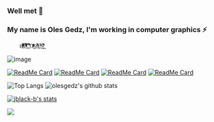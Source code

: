 ### Well met 👋 
### My name is Oles Gedz, I'm working in computer graphics ⚡
        H̸ͯ̂ͫ̀ͤ̃͋͌̏̒ͨ̒҉̀E̋̏ͨ̈́͋͂ͭͤ̍̀ͨ̉͋ͭ̂ͩ͒͌̕͢͡C̏͂̎͌̉̋͏̨̕Ỏ̸̓͊̋ͨ̍ͣͣͪͤ̕͟͟͞M̽̑̐ͮ̀́͢E̵͗ͥ̊̂̀́͟S̛̍͂̌͌ͣ́͏̡͢

<!--
**olesgedz/olesgedz** is a ✨ _special_ ✨ repository because its `README.md` (this file) appears on your GitHub profile.

Here are some ideas to get you started:

- 🔭 I’m currently working on ...
- 🌱 I’m currently learning ...
- 👯 I’m looking to collaborate on ...
- 🤔 I’m looking for help with ...
- 💬 Ask me about ...
- 📫 How to reach me: ...
- 😄 Pronouns: ...
- ⚡ Fun fact: ...
-->
![image](https://github.com/olesgedz/olesgedz/blob/master/shader.gif)
<!-- 
github_dark 
&theme=radical -->
[![ReadMe Card](https://github-readme-stats.vercel.app/api/pin/?username=olesgedz&repo=gbmu&show_icons=true&theme=github_dark)](https://github.com/olesgedz/gbmu)
[![ReadMe Card](https://github-readme-stats.vercel.app/api/pin/?username=olesgedz&repo=Scop&show_icons=tru&theme=github_dark)](https://github.com/olesgedz/Scop)
[![ReadMe Card](https://github-readme-stats.vercel.app/api/pin/?username=olesgedz&repo=RT&show_icons=true&theme=github_dark)](https://github.com/olesgedz/RT)
[![ReadMe Card](https://github-readme-stats.vercel.app/api/pin/?username=olesgedz&repo=ft_vox&show_icons=true&theme=github_dark)](https://github.com/olesgedz/ft_vox)

![Top Langs](https://github-readme-stats.vercel.app/api/top-langs/?username=olesgedz&show_icons=true&theme=github_dark) 
![olesgedz's github stats](https://github-readme-stats.vercel.app/api?username=olesgedz&count_private=true&show_icons=true&theme=github_dark)

[![jblack-b's stats](https://badge42.herokuapp.com/api/stats/jblack-b?cursus=42cursus)](https://github.com/olesgedz/olesgedz/edit/master/README.md)

![](https://komarev.com/ghpvc/?username=olesgedz&label=PROFILE+VIEWS&style=flat-square)
